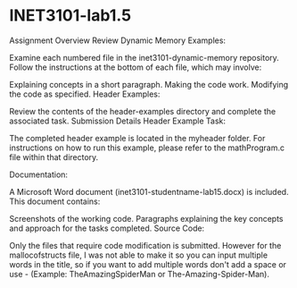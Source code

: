 # INET3101-lab1.5

Assignment Overview
Review Dynamic Memory Examples:

Examine each numbered file in the inet3101-dynamic-memory repository. Follow the instructions at the bottom of each file, which may involve:

Explaining concepts in a short paragraph.
Making the code work.
Modifying the code as specified.
Header Examples:

Review the contents of the header-examples directory and complete the associated task.
Submission Details
Header Example Task:

The completed header example is located in the myheader folder. For instructions on how to run this example, please refer to the mathProgram.c file within that directory.

Documentation:

A Microsoft Word document (inet3101-studentname-lab15.docx) is included. This document contains:

Screenshots of the working code.
Paragraphs explaining the key concepts and approach for the tasks completed.
Source Code:

Only the files that require code modification is submitted. However for the mallocofstructs file, I was not able to make it so you can input multiple words in the title, so if you want to add multiple words don't add a space or use - (Example: TheAmazingSpiderMan or The-Amazing-Spider-Man).
